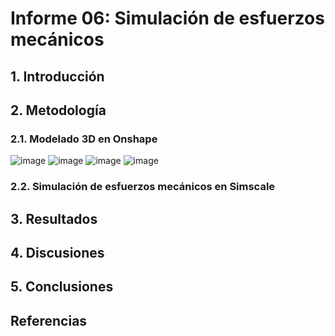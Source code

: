 # Informe 06: Simulación de esfuerzos mecánicos
## 1. Introducción

## 2. Metodología
### 2.1. Modelado 3D en Onshape
![image](https://github.com/user-attachments/assets/94b47e88-b497-4b31-b1a7-583a2ab1da0a)
![image](https://github.com/user-attachments/assets/90f4f80d-faea-4fda-8fba-9c796997eed3)
![image](https://github.com/user-attachments/assets/77b5b072-51c3-4a78-a443-bc3657d49a59)
![image](https://github.com/user-attachments/assets/ac601697-2cca-4ac5-8199-a38272a12cf2)

### 2.2. Simulación de esfuerzos mecánicos en Simscale

## 3. Resultados

## 4. Discusiones

## 5. Conclusiones

## Referencias
